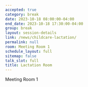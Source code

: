 ```yaml
---
accepted: true
category: break
date: 2023-10-18 08:00:00-04:00
end_date: 2023-10-18 17:30:00-04:00
group: break
layout: session-details
link: /news/childcare-lactation/
permalink: null
room: Meeting Room 1
schedule_layout: full
sitemap: false
talk_slot: full
title: Lactation Room
---
```


Meeting Room 1
